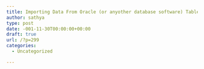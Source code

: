```yaml
---
title: Importing Data From Oracle (or anyother database software) Tables into Excel using ODBC
author: sathya
type: post
date: -001-11-30T00:00:00+00:00
draft: true
url: /?p=299
categories:
  - Uncategorized

---
```

